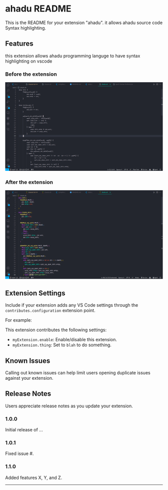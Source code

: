 # ahadu README

This is the README for your extension "ahadu". it allows ahadu source code Syntax highlighting.

## Features

this extension allows ahadu programming languge to have syntax highlighting on vscode

### Before the extension

![Before](./images/before.png)

### After the extension

![After](./images/after.png)


## Extension Settings

Include if your extension adds any VS Code settings through the `contributes.configuration` extension point.

For example:

This extension contributes the following settings:

- `myExtension.enable`: Enable/disable this extension.
- `myExtension.thing`: Set to `blah` to do something.

## Known Issues

Calling out known issues can help limit users opening duplicate issues against your extension.

## Release Notes

Users appreciate release notes as you update your extension.

### 1.0.0

Initial release of ...

### 1.0.1

Fixed issue #.

### 1.1.0

Added features X, Y, and Z.

---
